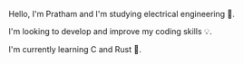 Hello, I'm Pratham and I'm studying electrical engineering 🦾.

I'm looking to develop and improve my coding skills 💡.

I'm currently learning C and Rust 🎄.
<!--
**prathamingale49/prathamingale49** is a ✨ _special_ ✨ repository because its `README.md` (this file) appears on your GitHub profile.

Here are some ideas to get you started:

- 🔭 I’m currently working on ...
- 🌱 I’m currently learning ...
- 👯 I’m looking to collaborate on ...
- 🤔 I’m looking for help with ...
- 💬 Ask me about ...
- 📫 How to reach me: ...
- 😄 Pronouns: ...
- ⚡ Fun fact: ...
-->
